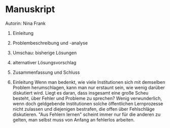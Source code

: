 # Manuskript
Autorin: Nina Frank
1. Einleitung
2. Problembeschreibung und -analyse
3. Umschau: bisherige Lösungen
4. alternativer Lösungsvorschlag
5. Zusammenfassung und Schluss

1. Einleitung
Wenn man bedenkt, wie viele Institutionen sich mit demselben Problem herumschlagen, kann man nur erstaunt sein, wie wenig darüber diskutiert wird. Liegt es daran, dass insgesamt eine große Scheu besteht, über Fehler und Probleme zu sprechen?
Wenig verwunderlich, wenn doch geldgebende Institutionen solche öffentlichen Lernprozesse nicht zulassen und diejenigen bestrafen, die offen über Fehlschläge diskutieren. "Aus Fehlern lernen" scheint immer nur für die anderen zu gelten, man selbst muss von Anfang an fehlerlos arbeiten.
